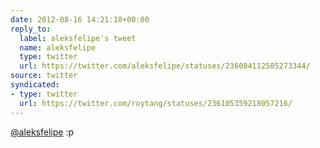 ```yaml
---
date: 2012-08-16 14:21:18+00:00
reply_to:
  label: aleksfelipe's tweet
  name: aleksfelipe
  type: twitter
  url: https://twitter.com/aleksfelipe/statuses/236084112585273344/
source: twitter
syndicated:
- type: twitter
  url: https://twitter.com/roytang/statuses/236105359218057216/
---
```


[@aleksfelipe](https://twitter.com/aleksfelipe/) :p